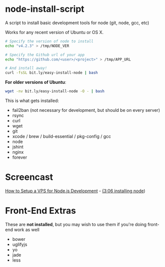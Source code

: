 node-install-script
===================

A script to install basic development tools for node (git, node, gcc, etc)

Works for any recent version of Ubuntu or OS X.

```bash
# Specify the version of node to install
echo "v4.2.3" > /tmp/NODE_VER

# Specify the Github url of your app
echo "https://github.com/<user>/<project>" > /tmp/APP_URL

# And install away!
curl -fsSL bit.ly/easy-install-node | bash
```

**For older versions of Ubuntu**:

```bash
wget -nv bit.ly/easy-install-node -O - | bash
```

This is what gets installed:

* fail2ban (not necessary for development, but should be on every server)
* rsync
* curl
* wget
* git
* xcode / brew / build-essential / pkg-config / gcc
* node
* jshint
* nginx
* forever

Screencast
==========

[How to Setup a VPS for Node.js Development](https://www.youtube.com/watch?v=ypjzi1axH2A) - [(3:06 installing node](https://www.youtube.com/watch?v=ypjzi1axH2A#t=186))

Front-End Extras
================

These are **not installed**, but you may wish to use them if you're doing front-end work as well

* bower
* uglifyjs
* yo
* jade
* less
